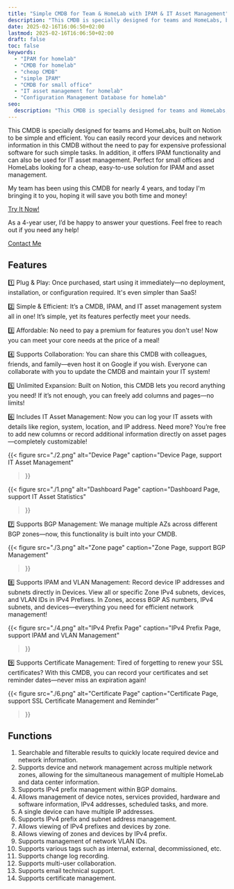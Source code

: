 ```yaml
---
title: "Simple CMDB for Team & HomeLab with IPAM & IT Asset Management"
description: "This CMDB is specially designed for teams and HomeLabs, built on Notion to be simple and efficient. You can easily record your devices and network information in this CMDB without the need to pay for expensive professional software for such simple tasks. In addition, it offers IPAM functionality and can also be used for IT asset management. Perfect for small offices and HomeLabs looking for a cheap, easy-to-use solution for IPAM and asset management."
date: 2025-02-16T16:06:50+02:00
lastmod: 2025-02-16T16:06:50+02:00
draft: false
toc: false
keywords:
  - "IPAM for homelab"
  - "CMDB for homelab"
  - "cheap CMDB"
  - "simple IPAM"
  - "CMDB for small office"
  - "IT asset management for homelab"
  - "Configuration Management Database for homelab"
seo:
  description: "This CMDB is specially designed for teams and HomeLabs, built on Notion to be simple and efficient. You can easily record your devices and network information in this CMDB without the need to pay for expensive professional software for such simple tasks. In addition, it offers IPAM functionality and can also be used for IT asset management. Perfect for small offices and HomeLabs looking for a cheap, easy-to-use solution for IPAM and asset management."
---
```


This CMDB is specially designed for teams and HomeLabs, built on Notion to be simple and efficient. You can easily record your devices and network information in this CMDB without the need to pay for expensive professional software for such simple tasks. In addition, it offers IPAM functionality and can also be used for IT asset management. Perfect for small offices and HomeLabs looking for a cheap, easy-to-use solution for IPAM and asset management.

My team has been using this CMDB for nearly 4 years, and today I'm bringing it to you, hoping it will save you both time and money!

<a class="btn btn-primary btn-cta rounded-pill btn-lg my-3" href="https://www.notion.com/templates/configuration-management-database-cmdb" role="button">Try It Now!</a>

As a 4-year user, I’d be happy to answer your questions. Feel free to reach out if you need any help!

<a class="btn btn-primary btn-cta rounded-pill btn-lg my-3" href="mailto:hi@harris0x0.com" role="button">Contact Me</a>

## Features

1️⃣ Plug & Play: Once purchased, start using it immediately—no deployment, installation, or configuration required. It's even simpler than SaaS!

2️⃣ Simple & Efficient: It’s a CMDB, IPAM, and IT asset management system all in one! It’s simple, yet its features perfectly meet your needs.

3️⃣ Affordable: No need to pay a premium for features you don't use! Now you can meet your core needs at the price of a meal!

4️⃣ Supports Collaboration: You can share this CMDB with colleagues, friends, and family—even host it on Google if you wish. Everyone can collaborate with you to update the CMDB and maintain your IT system!

5️⃣ Unlimited Expansion: Built on Notion, this CMDB lets you record anything you need! If it’s not enough, you can freely add columns and pages—no limits!

6️⃣ Includes IT Asset Management: Now you can log your IT assets with details like region, system, location, and IP address. Need more? You’re free to add new columns or record additional information directly on asset pages—completely customizable!

{{< figure
  src="./2.png"
  alt="Device Page"
  caption="Device Page, support IT Asset Management"
>}}

{{< figure
  src="./1.png"
  alt="Dashboard Page"
  caption="Dashboard Page, support IT Asset Statistics"
>}}

7️⃣ Supports BGP Management: We manage multiple AZs across different BGP zones—now, this functionality is built into your CMDB.

{{< figure
  src="./3.png"
  alt="Zone page"
  caption="Zone Page, support BGP Management"
>}}

8️⃣ Supports IPAM and VLAN Management: Record device IP addresses and subnets directly in Devices. View all or specific Zone IPv4 subnets, devices, and VLAN IDs in IPv4 Prefixes. In Zones, access BGP AS numbers, IPv4 subnets, and devices—everything you need for efficient network management!

{{< figure
  src="./4.png"
  alt="IPv4 Prefix Page"
  caption="IPv4 Prefix Page, support IPAM and VLAN Management"
>}}

9️⃣ Supports Certificate Management: Tired of forgetting to renew your SSL certificates? With this CMDB, you can record your certificates and set reminder dates—never miss an expiration again!

{{< figure
  src="./6.png"
  alt="Certificate Page"
  caption="Certificate Page, support SSL Certificate Management and Reminder"
>}}

## Functions

1. Searchable and filterable results to quickly locate required device and network information.
2. Supports device and network management across multiple network zones, allowing for the simultaneous management of multiple HomeLab and data center information.
3. Supports IPv4 prefix management within BGP domains.
4. Allows management of device notes, services provided, hardware and software information, IPv4 addresses, scheduled tasks, and more.
5. A single device can have multiple IP addresses.
6. Supports IPv4 prefix and subnet address management.
7. Allows viewing of IPv4 prefixes and devices by zone.
8. Allows viewing of zones and devices by IPv4 prefix.
9. Supports management of network VLAN IDs.
10. Supports various tags such as internal, external, decommissioned, etc.
11. Supports change log recording.
12. Supports multi-user collaboration.
13. Supports email technical support.
14. Supports certificate management.

